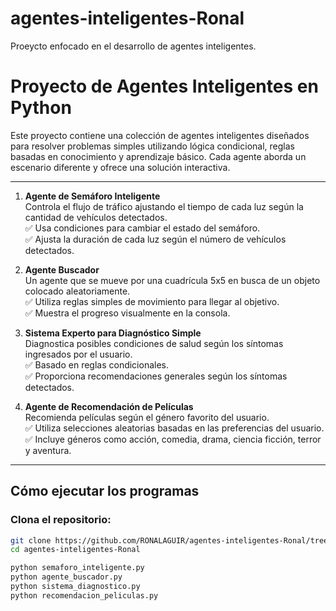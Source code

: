 # agentes-inteligentes-Ronal
Proeycto enfocado en el desarrollo de agentes inteligentes.
# **Proyecto de Agentes Inteligentes en Python**

Este proyecto contiene una colección de agentes inteligentes diseñados para resolver problemas simples utilizando lógica condicional, reglas basadas en conocimiento y aprendizaje básico. Cada agente aborda un escenario diferente y ofrece una solución interactiva.

---
1. **Agente de Semáforo Inteligente**   
   Controla el flujo de tráfico ajustando el tiempo de cada luz según la cantidad de vehículos detectados.  
   ✅ Usa condiciones para cambiar el estado del semáforo.  
   ✅ Ajusta la duración de cada luz según el número de vehículos detectados.

2. **Agente Buscador**   
   Un agente que se mueve por una cuadrícula 5x5 en busca de un objeto colocado aleatoriamente.  
   ✅ Utiliza reglas simples de movimiento para llegar al objetivo.  
   ✅ Muestra el progreso visualmente en la consola.

3. **Sistema Experto para Diagnóstico Simple**   
   Diagnostica posibles condiciones de salud según los síntomas ingresados por el usuario.  
   ✅ Basado en reglas condicionales.  
   ✅ Proporciona recomendaciones generales según los síntomas detectados.

4. **Agente de Recomendación de Películas**  
   Recomienda películas según el género favorito del usuario.  
   ✅ Utiliza selecciones aleatorias basadas en las preferencias del usuario.  
   ✅ Incluye géneros como acción, comedia, drama, ciencia ficción, terror y aventura.

---

##  **Cómo ejecutar los programas**

###  Clona el repositorio:

```bash
git clone https://github.com/RONALAGUIR/agentes-inteligentes-Ronal/tree/Develop
cd agentes-inteligentes-Ronal

python semaforo_inteligente.py
python agente_buscador.py
python sistema_diagnostico.py
python recomendacion_peliculas.py



